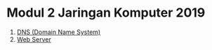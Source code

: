 # Modul 2 Jaringan Komputer 2019
1. [DNS (Domain Name System)](DNS/README.md)
2. [Web Server](WebServer/README.md)
<!--stackedit_data:
eyJoaXN0b3J5IjpbLTE4OTA1NTk4NjMsLTIwODg3NDY2MTIsMT
U5MTkxMTY2NSwtMTU1MDQzNDg2NCwtMTgyMDU5NzIxMCwxMTM3
Mjc4NDk4XX0=
-->